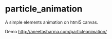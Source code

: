 particle_animation
==================

A simple elements animation on html5 canvas.



Demo
http://aneetasharma.com/particleanimation/
